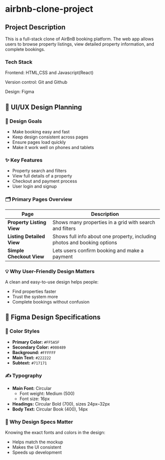 # airbnb-clone-project

## Project Description
This is a full-stack clone of AirBnB booking platform. The web app allows users to browse property listings, view detailed property information, and complete bookings. 

### Tech Stack
Frontend: HTML,CSS and Javascript(React)  

Version control: Git and Github  

Design: Figma  

## 🧠 UI/UX Design Planning

### 🎯 Design Goals
- Make booking easy and fast
- Keep design consistent across pages
- Ensure pages load quickly
- Make it work well on phones and tablets

### ✨ Key Features
- Property search and filters
- View full details of a property
- Checkout and payment process
- User login and signup

### 🗂️ Primary Pages Overview

| Page | Description |
|------|-------------|
| **Property Listing View** | Shows many properties in a grid with search and filters |
| **Listing Detailed View** | Shows full info about one property, including photos and booking options |
| **Simple Checkout View** | Lets users confirm booking and make a payment |

### 💡 Why User-Friendly Design Matters

A clean and easy-to-use design helps people:
- Find properties faster
- Trust the system more
- Complete bookings without confusion

## 🎨 Figma Design Specifications

### 🎨 Color Styles
- **Primary Color:** `#FF5A5F`
- **Secondary Color:** `#008489`
- **Background:** `#FFFFFF`
- **Main Text:** `#222222`
- **Subtext:** `#717171`

### ✍️ Typography
- **Main Font:** Circular
  - Font weight: Medium (500)
  - Font size: 16px
- **Headings:** Circular Bold (700), sizes 24px–32px
- **Body Text:** Circular Book (400), 14px

### 🧠 Why Design Specs Matter

Knowing the exact fonts and colors in the design:
- Helps match the mockup
- Makes the UI consistent
- Speeds up development









